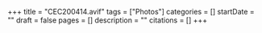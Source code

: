 +++
title = "CEC200414.avif"
tags = ["Photos"]
categories = []
startDate = ""
draft = false
pages = []
description = ""
citations = []
+++
